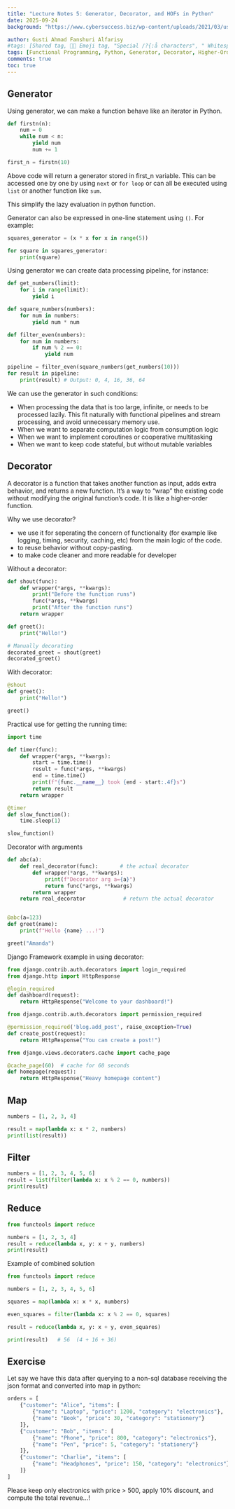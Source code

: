 ```yaml
---
title: "Lecture Notes 5: Generator, Decorator, and HOFs in Python"
date: 2025-09-24
background: "https://www.cybersuccess.biz/wp-content/uploads/2021/03/uses-of-python-programming-language.jpg"

author: Gusti Ahmad Fanshuri Alfarisy
#tags: [Shared tag, 👩‍🔬 Emoji tag, "Special /?{:å characters", " Whitespace before and after "]
tags: [Functional Programming, Python, Generator, Decorator, Higher-Order Functions, Map, Filter, Reduce]
comments: true
toc: true
---
```


## Generator

Using generator, we can make a function behave like an iterator in Python.

```python
def firstn(n):
    num = 0
    while num < n:
        yield num
        num += 1

first_n = firstn(10)
```

Above code will return a generator stored in first_n variable. This can be accessed one by one by using ``next`` or ``for loop`` or can all be executed using ``list`` or another function like ``sum``.

This simplify the lazy evaluation in python function.

Generator can also be expressed in one-line statement using ``()``. For example:

```python
squares_generator = (x * x for x in range(5))

for square in squares_generator:
    print(square)
```

Using generator we can create data processing pipeline, for instance:

```python
def get_numbers(limit):
    for i in range(limit):
        yield i

def square_numbers(numbers):
    for num in numbers:
        yield num * num

def filter_even(numbers):
    for num in numbers:
        if num % 2 == 0:
            yield num

pipeline = filter_even(square_numbers(get_numbers(10)))
for result in pipeline:
    print(result) # Output: 0, 4, 16, 36, 64
```

We can use the generator in such conditions:

* When processing the data that is too large, infinite, or needs to be processed lazily. This fit naturally with functional pipelines and stream processing, and avoid unnecessary memory use.
* When we want to separate computation logic from consumption logic
* When we want to implement coroutines or cooperative multitasking
* When we want to keep code stateful, but without mutable variables

## Decorator

A decorator is a function that takes another function as input, adds extra behavior, and returns a new function. It’s a way to “wrap” the existing code without modifying the original function’s code. It is like a higher-order function.

Why we use decorator?

* we use it for seperating the concern of functionality (for example like logging, timing, security, caching, etc) from the main logic of the code.
* to reuse behavior without copy-pasting.
* to make code cleaner and more readable for developer

Without a decorator:

```python
def shout(func):
    def wrapper(*args, **kwargs):
        print("Before the function runs")
        func(*args, **kwargs)
        print("After the function runs")
    return wrapper

def greet():
    print("Hello!")

# Manually decorating
decorated_greet = shout(greet)
decorated_greet()
```

With decorator:

```python
@shout
def greet():
    print("Hello!")

greet()

```

Practical use for getting the running time:

```python
import time

def timer(func):
    def wrapper(*args, **kwargs):
        start = time.time()
        result = func(*args, **kwargs)
        end = time.time()
        print(f"{func.__name__} took {end - start:.4f}s")
        return result
    return wrapper

@timer
def slow_function():
    time.sleep(1)

slow_function()

```

Decorator with arguments

```python
def abc(a):
    def real_decorator(func):       # the actual decorator
        def wrapper(*args, **kwargs):
            print(f"Decorator arg a={a}")
            return func(*args, **kwargs)
        return wrapper
    return real_decorator            # return the actual decorator


@abc(a=123)
def greet(name):
    print(f"Hello {name} ...!")

greet("Amanda")
```

Django Framework example in using decorator:

```python
from django.contrib.auth.decorators import login_required
from django.http import HttpResponse

@login_required
def dashboard(request):
    return HttpResponse("Welcome to your dashboard!")

from django.contrib.auth.decorators import permission_required

@permission_required('blog.add_post', raise_exception=True)
def create_post(request):
    return HttpResponse("You can create a post!")

from django.views.decorators.cache import cache_page

@cache_page(60)  # cache for 60 seconds
def homepage(request):
    return HttpResponse("Heavy homepage content")

```

## Map

```python
numbers = [1, 2, 3, 4]

result = map(lambda x: x * 2, numbers)
print(list(result))
```

## Filter

```python
numbers = [1, 2, 3, 4, 5, 6]
result = list(filter(lambda x: x % 2 == 0, numbers))
print(result)
```
## Reduce

```python
from functools import reduce

numbers = [1, 2, 3, 4]
result = reduce(lambda x, y: x + y, numbers)
print(result)
```

Example of combined solution

```python
from functools import reduce

numbers = [1, 2, 3, 4, 5, 6]

squares = map(lambda x: x * x, numbers)

even_squares = filter(lambda x: x % 2 == 0, squares)

result = reduce(lambda x, y: x + y, even_squares)

print(result)   # 56  (4 + 16 + 36)

```

## Exercise

Let say we have this data after querying to a non-sql database receiving the json format and converted into map in python:

```python
orders = [
    {"customer": "Alice", "items": [
        {"name": "Laptop", "price": 1200, "category": "electronics"},
        {"name": "Book", "price": 30, "category": "stationery"}
    ]},
    {"customer": "Bob", "items": [
        {"name": "Phone", "price": 800, "category": "electronics"},
        {"name": "Pen", "price": 5, "category": "stationery"}
    ]},
    {"customer": "Charlie", "items": [
        {"name": "Headphones", "price": 150, "category": "electronics"}
    ]}
]
```

Please keep only electronics with price > 500, apply 10% discount, and compute the total revenue...!